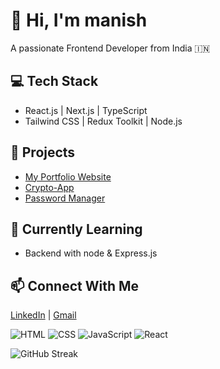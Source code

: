 # 👋 Hi, I'm manish
A passionate Frontend Developer from India 🇮🇳  

## 💻 Tech Stack
- React.js | Next.js | TypeScript  
- Tailwind CSS | Redux Toolkit | Node.js  

## 🚀 Projects
- [My Portfolio Website](https://manishsaini.netlify.app/)
- [Crypto-App](https://github.com/Manishsaini0607/crypto-app)
- [Password Manager](https://password-manager07.netlify.app/)

## 🌱 Currently Learning
- Backend with node & Express.js  

## 📫 Connect With Me
[LinkedIn](https://www.linkedin.com/in/manish-saini-417b312bb) | [Gmail](mailto:manishsaini244302123@gmail.com)

![HTML](https://img.shields.io/badge/HTML5-orange?logo=html5)
![CSS](https://img.shields.io/badge/CSS3-blue?logo=css3)
![JavaScript](https://img.shields.io/badge/JavaScript-yellow?logo=javascript)
![React](https://img.shields.io/badge/React-blue?logo=react)


![GitHub Streak](https://streak-stats.demolab.com?user=Manishsaini0607&theme=radical)

